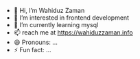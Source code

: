 - 👋 Hi, I’m Wahiduz Zaman
- 👀 I’m interested in frontend development
- 🌱 I’m currently learning mysql
- 📫  reach me at https://wahiduzzaman.info
- 😄 Pronouns: ...
- ⚡ Fun fact: ...

<!---
zaman-mallik/zaman-mallik is a ✨ special ✨ repository because its `README.md` (this file) appears on your GitHub profile.
You can click the Preview link to take a look at your changes.
--->
